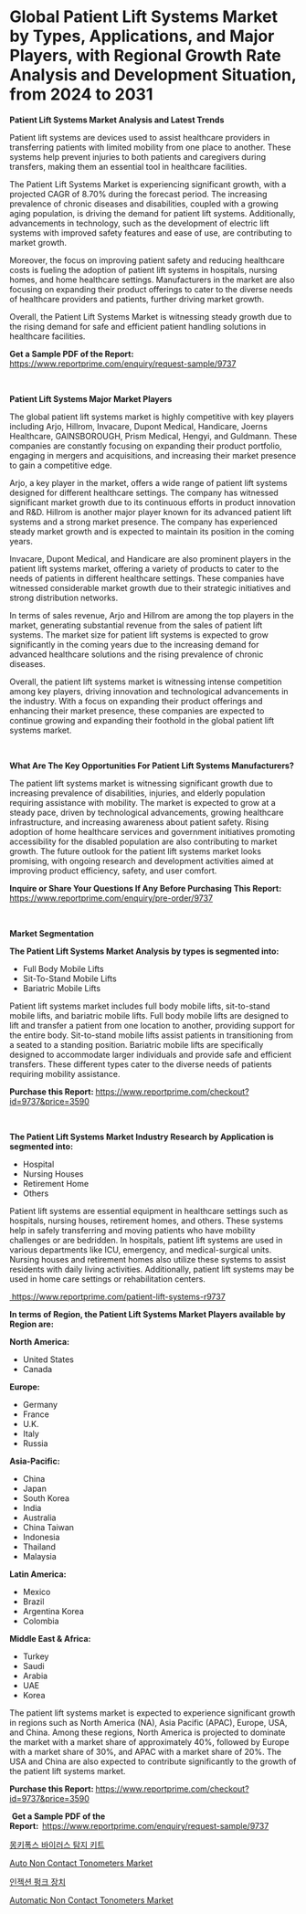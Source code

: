 <p><h1>Global Patient Lift Systems Market by Types, Applications, and Major Players, with Regional Growth Rate Analysis and Development Situation, from 2024 to 2031</h1></p><p><strong>Patient Lift Systems Market Analysis and Latest Trends</strong></p>
<p><p>Patient lift systems are devices used to assist healthcare providers in transferring patients with limited mobility from one place to another. These systems help prevent injuries to both patients and caregivers during transfers, making them an essential tool in healthcare facilities.</p><p>The Patient Lift Systems Market is experiencing significant growth, with a projected CAGR of 8.70% during the forecast period. The increasing prevalence of chronic diseases and disabilities, coupled with a growing aging population, is driving the demand for patient lift systems. Additionally, advancements in technology, such as the development of electric lift systems with improved safety features and ease of use, are contributing to market growth.</p><p>Moreover, the focus on improving patient safety and reducing healthcare costs is fueling the adoption of patient lift systems in hospitals, nursing homes, and home healthcare settings. Manufacturers in the market are also focusing on expanding their product offerings to cater to the diverse needs of healthcare providers and patients, further driving market growth.</p><p>Overall, the Patient Lift Systems Market is witnessing steady growth due to the rising demand for safe and efficient patient handling solutions in healthcare facilities.</p></p>
<p><strong>Get a Sample PDF of the Report:&nbsp;</strong> <a href="https://www.reportprime.com/enquiry/request-sample/9737">https://www.reportprime.com/enquiry/request-sample/9737</a></p>
<p>&nbsp;</p>
<p><strong>Patient Lift Systems Major Market Players</strong></p>
<p><p>The global patient lift systems market is highly competitive with key players including Arjo, Hillrom, Invacare, Dupont Medical, Handicare, Joerns Healthcare, GAINSBOROUGH, Prism Medical, Hengyi, and Guldmann. These companies are constantly focusing on expanding their product portfolio, engaging in mergers and acquisitions, and increasing their market presence to gain a competitive edge.</p><p>Arjo, a key player in the market, offers a wide range of patient lift systems designed for different healthcare settings. The company has witnessed significant market growth due to its continuous efforts in product innovation and R&D. Hillrom is another major player known for its advanced patient lift systems and a strong market presence. The company has experienced steady market growth and is expected to maintain its position in the coming years.</p><p>Invacare, Dupont Medical, and Handicare are also prominent players in the patient lift systems market, offering a variety of products to cater to the needs of patients in different healthcare settings. These companies have witnessed considerable market growth due to their strategic initiatives and strong distribution networks.</p><p>In terms of sales revenue, Arjo and Hillrom are among the top players in the market, generating substantial revenue from the sales of patient lift systems. The market size for patient lift systems is expected to grow significantly in the coming years due to the increasing demand for advanced healthcare solutions and the rising prevalence of chronic diseases.</p><p>Overall, the patient lift systems market is witnessing intense competition among key players, driving innovation and technological advancements in the industry. With a focus on expanding their product offerings and enhancing their market presence, these companies are expected to continue growing and expanding their foothold in the global patient lift systems market.</p></p>
<p>&nbsp;</p>
<p><strong>What Are The Key Opportunities For Patient Lift Systems Manufacturers?</strong></p>
<p><p>The patient lift systems market is witnessing significant growth due to increasing prevalence of disabilities, injuries, and elderly population requiring assistance with mobility. The market is expected to grow at a steady pace, driven by technological advancements, growing healthcare infrastructure, and increasing awareness about patient safety. Rising adoption of home healthcare services and government initiatives promoting accessibility for the disabled population are also contributing to market growth. The future outlook for the patient lift systems market looks promising, with ongoing research and development activities aimed at improving product efficiency, safety, and user comfort.</p></p>
<p><strong>Inquire or Share Your Questions If Any Before Purchasing This Report:</strong> <a href="https://www.reportprime.com/enquiry/pre-order/9737">https://www.reportprime.com/enquiry/pre-order/9737</a></p>
<p>&nbsp;</p>
<p><strong>Market Segmentation</strong></p>
<p><strong>The Patient Lift Systems Market Analysis by types is segmented into:</strong></p>
<p><ul><li>Full Body Mobile Lifts</li><li>Sit-To-Stand Mobile Lifts</li><li>Bariatric Mobile Lifts</li></ul></p>
<p><p>Patient lift systems market includes full body mobile lifts, sit-to-stand mobile lifts, and bariatric mobile lifts. Full body mobile lifts are designed to lift and transfer a patient from one location to another, providing support for the entire body. Sit-to-stand mobile lifts assist patients in transitioning from a seated to a standing position. Bariatric mobile lifts are specifically designed to accommodate larger individuals and provide safe and efficient transfers. These different types cater to the diverse needs of patients requiring mobility assistance.</p></p>
<p><strong>Purchase this Report:&nbsp;</strong><a href="https://www.reportprime.com/checkout?id=9737&price=3590">https://www.reportprime.com/checkout?id=9737&price=3590</a></p>
<p>&nbsp;</p>
<p><strong>The Patient Lift Systems Market Industry Research by Application is segmented into:</strong></p>
<p><ul><li>Hospital</li><li>Nursing Houses</li><li>Retirement Home</li><li>Others</li></ul></p>
<p><p>Patient lift systems are essential equipment in healthcare settings such as hospitals, nursing houses, retirement homes, and others. These systems help in safely transferring and moving patients who have mobility challenges or are bedridden. In hospitals, patient lift systems are used in various departments like ICU, emergency, and medical-surgical units. Nursing houses and retirement homes also utilize these systems to assist residents with daily living activities. Additionally, patient lift systems may be used in home care settings or rehabilitation centers.</p></p>
<p><a href="https://www.reportprime.com/patient-lift-systems-r9737">&nbsp;https://www.reportprime.com/patient-lift-systems-r9737</a></p>
<p><strong>In terms of Region, the Patient Lift Systems Market Players available by Region are:</strong></p>
<p>
    <p> <strong> North America: </strong>
        <ul>
            <li>United States</li>
            <li>Canada</li>
        </ul>
        </p> 
    <p> <strong> Europe: </strong>
        <ul>
            <li>Germany</li>
            <li>France</li>
            <li>U.K.</li>
            <li>Italy</li>
            <li>Russia</li>
        </ul>
        </p> 
    <p> <strong> Asia-Pacific: </strong>
        <ul>
            <li>China</li>
            <li>Japan</li>
            <li>South Korea</li>
            <li>India</li>
            <li>Australia</li>
            <li>China Taiwan</li>
            <li>Indonesia</li>
            <li>Thailand</li>
            <li>Malaysia</li>
        </ul>
        </p> 
    <p> <strong> Latin America: </strong>
        <ul>
            <li>Mexico</li>
            <li>Brazil</li>
            <li>Argentina Korea</li>
            <li>Colombia</li>
        </ul>
        </p> 
    <p> <strong> Middle East & Africa: </strong>
        <ul>
            <li>Turkey</li>
            <li>Saudi</li>
            <li>Arabia</li>
            <li>UAE</li>
            <li>Korea</li>
        </ul>
    </p>
    </p>
<p><p>The patient lift systems market is expected to experience significant growth in regions such as North America (NA), Asia Pacific (APAC), Europe, USA, and China. Among these regions, North America is projected to dominate the market with a market share of approximately 40%, followed by Europe with a market share of 30%, and APAC with a market share of 20%. The USA and China are also expected to contribute significantly to the growth of the patient lift systems market.</p></p>
<p><strong>Purchase this Report: </strong><a href="https://www.reportprime.com/checkout?id=9737&price=3590">https://www.reportprime.com/checkout?id=9737&price=3590</a></p>
<p>&nbsp;<strong>Get a Sample PDF of the Report:&nbsp;&nbsp;</strong><a href="https://www.reportprime.com/enquiry/request-sample/9737">https://www.reportprime.com/enquiry/request-sample/9737</a></p>
<p><strong></strong></p>
<p><p><a href="https://github.com/jimahmed0511/Market-Research-Report-List-1/blob/main/9506011108015.md">몽키폭스 바이러스 탐지 키트</a></p><p><a href="https://github.com/nhteumcc68/Market-Research-Report-List-1/blob/main/auto-non-contact-tonometers-market.md">Auto Non Contact Tonometers Market</a></p><p><a href="https://github.com/ahmadrevanz10/Market-Research-Report-List-1/blob/main/6581772108022.md">인젝션 펑크 장치</a></p><p><a href="https://github.com/phuonganhit041011/Market-Research-Report-List-1/blob/main/automatic-non-contact-tonometers-market.md">Automatic Non Contact Tonometers Market</a></p></p>